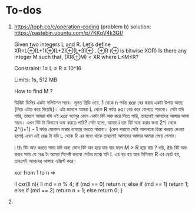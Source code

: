 # To-dos
1. https://toph.co/c/operation-coding (problem b) solution: https://pastebin.ubuntu.com/p/7KKqV4k3Gf/
    
    Given two integers L and R. Let’s define XR=L⊕(L+1)⊕(L+2)⊕(L+3)⊕...⊕R (⊕ is bitwise XOR) Is there any integer M such that, (XR⊕M) < XR where L≤M≤R?

    Constraint: 1≤ L ≤ R ≤ 10^16

    Limits: 1s, 512 MB

    How to find M ?
    
    
    ডিজিট ডিপির একটা সলিউশন সম্ভব।
    মূলত গ্রিডি ওয়ে.
    1 থেকে n পর্যন্ত xor বের করার একটা উপায় আছে (নিচে এটাচ করে দিয়েছি)। এটা জানলে আমরা L থেকে R পর্যন্ত xor বের করে ফেলতে পারবো।
    সেটা যদি পারি, তাহলে আমরা যদি ওই xor ভ্যালুর কোন একটা বিট অফ করে দিতে পারি, তাহলেই আমাদের আন্সার আসা সম্ভব। এখন বিট টা কিভাবে অফ করতে পারি? সেটা হলো, আমরা i তম বিট অফ করার জন্য 2^i থেকে 2^(i+1) - 1 পর্যন্ত যেকোন নাম্বার ব্যবহার করতে পারবো। (কেন পারবো সেটা আপনাকে চিন্তা করতে দেওয়া হলো) এখন এই রেঞ্জ টা যদি L থেকে R এর মধ্যে থাকে তাহলেই আমাদের আন্সার আমরা পেয়ে গেলাম।
    
    
    i th বিট অফ করতে সময় যদি অন্য কোন বিট অন হয়ে যায় যার ফলে M > R হয়ে যায় ? 
    ধরি, ith বিট অফ করার সময় যে রেঞ্জ টা আমরা সিলেক্ট করবো সেটার ম্যাক্স যদি L এর বড় হয় আর মিনিমাম R এর ছোট হয়, তাহলেই আমাদের আন্সার এক্সিস্ট করে।
    
    
    xor from 1 to n =>
    
    ll cxr(ll n){
      ll md = n % 4;
      if (md == 0) return n;
      else if (md == 1) return 1;
      else if (md == 2) return n + 1;
      else return 0;
    }
  2. 
    
